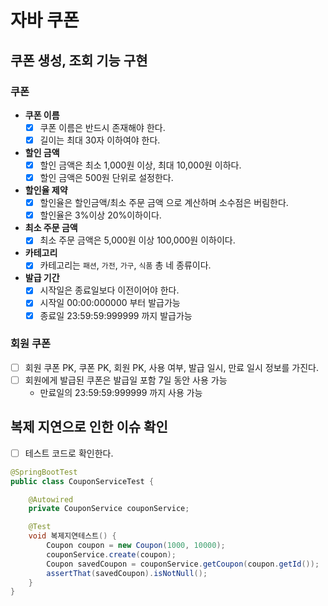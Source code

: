 # 자바 쿠폰

## 쿠폰 생성, 조회 기능 구현

### 쿠폰

* **쿠폰 이름**
  * [x] 쿠폰 이름은 반드시 존재해야 한다.
  * [x] 길이는 최대 30자 이하여야 한다.
* **할인 금액**
  * [x] 할인 금액은 최소 1,000원 이상, 최대 10,000원 이하다.
  * [x] 할인 금액은 500원 단위로 설정한다.
* **할인율 제약**
  * [x] 할인율은 할인금액/최소 주문 금액 으로 계산하며 소수점은 버림한다.
  * [x] 할인율은 3%이상 20%이하이다.
* **최소 주문 금액**
  * [x] 최소 주문 금액은 5,000원 이상 100,000원 이하이다.
* **카테고리**
  * [x] 카테고리는 `패션`, `가전`, `가구`, `식품` 총 네 종류이다.
* **발급 기간**
  * [x] 시작일은 종료일보다 이전이어야 한다.
  * [x] 시작일 00:00:000000 부터 발급가능
  * [x] 종료일 23:59:59:999999 까지 발급가능

### 회원 쿠폰

* [ ] 회원 쿠폰 PK, 쿠폰 PK, 회원 PK, 사용 여부, 발급 일시, 만료 일시 정보를 가진다.
* [ ] 회원에게 발급된 쿠폰은 발급일 포함 7일 동안 사용 가능
  * 만료일의 23:59:59:999999 까지 사용 가능

## 복제 지연으로 인한 이슈 확인

* [ ] 테스트 코드로 확인한다.

```java
@SpringBootTest
public class CouponServiceTest {

    @Autowired
    private CouponService couponService;

    @Test
    void 복제지연테스트() {
        Coupon coupon = new Coupon(1000, 10000);
        couponService.create(coupon);
        Coupon savedCoupon = couponService.getCoupon(coupon.getId());
        assertThat(savedCoupon).isNotNull();
    }
}
```
